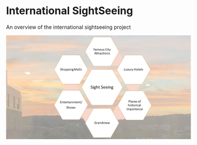 # International SightSeeing

An overview of the international sightseeing project

![image](InternationalSightSeeing.jpg)
